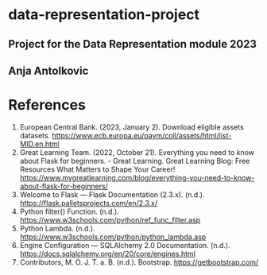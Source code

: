 # data-representation-project
## Project for the Data Representation module 2023
## Anja Antolkovic



# References
1. European Central Bank. (2023, January 2). Download eligible assets datasets. https://www.ecb.europa.eu/paym/coll/assets/html/list-MID.en.html
2. Great Learning Team. (2022, October 21). Everything you need to know about Flask for beginners. - Great Learning. Great Learning Blog: Free Resources What Matters to Shape Your Career! https://www.mygreatlearning.com/blog/everything-you-need-to-know-about-flask-for-beginners/
3. Welcome to Flask — Flask Documentation (2.3.x). (n.d.). https://flask.palletsprojects.com/en/2.3.x/
4. Python filter() Function. (n.d.). https://www.w3schools.com/python/ref_func_filter.asp
5. Python Lambda. (n.d.). https://www.w3schools.com/python/python_lambda.asp
6. Engine Configuration — SQLAlchemy 2.0 Documentation. (n.d.). https://docs.sqlalchemy.org/en/20/core/engines.html
7. Contributors, M. O. J. T. a. B. (n.d.). Bootstrap. https://getbootstrap.com/